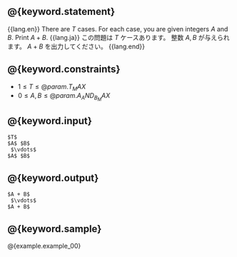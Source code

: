 ## @{keyword.statement}

{{lang.en}}
There are $T$ cases.
For each case, you are given integers $A$ and $B$. Print $A + B$.
{{lang.ja}}
この問題は $T$ ケースあります。
整数 $A, B$ が与えられます。 $A + B$ を出力してください。
{{lang.end}}

## @{keyword.constraints}

- $1 \leq T \leq @{param.T_MAX}$
- $0 \leq A, B \leq @{param.A_AND_B_MAX}$


## @{keyword.input}

```
$T$
$A$ $B$
 $\vdots$
$A$ $B$
```

## @{keyword.output}

```
$A + B$
 $\vdots$
$A + B$
```

## @{keyword.sample}

@{example.example_00}
